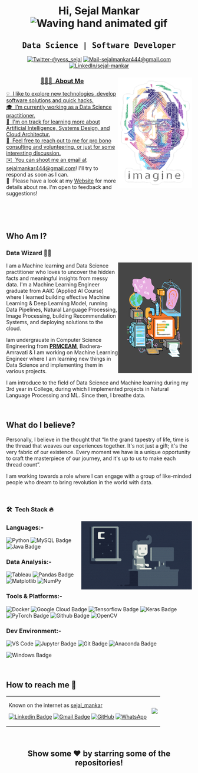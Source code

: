<div align="center">
  <h1>Hi, Sejal Mankar <img src="https://raw.githubusercontent.com/nixin72/nixin72/master/wave.gif" 
         alt="Waving hand animated gif"
         height="45"
         width="45" />
  <h2 align='center'> <samp>Data Science | Software Developer </samp></h2>
</div>

<p align="center">
<a href="https://twitter.com/yess_sejal" target="_blank"><img src="https://img.shields.io/badge/Twitter-1ca0f1?style=flat-square&labelColor=1ca0f1&logo=twitter&logoColor=white" alt="Twitter-@yess_sejal"></a>
<a href="mailto:sejalmankar444@gmail.com" target="_blank"><img src="https://img.shields.io/badge/Mail_Me-c14438?style=flat-square&logo=Gmail&logoColor=white" alt="Mail-sejalmankar444@gmail.com"/>
<a align="center" href="https://www.linkedin.com/in/sejal-mankar-270664226/" target="_blank"><img src="https://img.shields.io/badge/LinkedIn-%230077B5.svg?&style=flat-square&logo=linkedin&logoColor=white" alt="LinkedIn/sejal-mankar"/>

<!-- <a href="https://paypal.me/udaylunawat" target="_blank"><img src="https://img.shields.io/badge/Paypal-00457C?style=flat-square&labelColor=000000&logo=PayPal" alt="https://paypal.me/udaylunawat"></a>
<a href="https://open.spotify.com/playlist/69Ez7Nck73tXmrbGSVXdJ6" target="_blank"><img src="https://img.shields.io/badge/Spotify-%231ED760.svg?&style=flat-square&logo=spotify&logoColor=white" alt="Spotify"></a>
<a href="https://medium.com/@udaylunawat" target="_blank"><img src="https://img.shields.io/badge/Medium-03a57a?style=flat-square&labelColor=000000&logo=Medium" alt="Medium/@udaylunawat"></a> -->

</p>

<img src="https://github.com/udaylunawat/udaylunawat/blob/master/img/lennon_word.png" height="300" width="200" align="right"/>
	
### 👨🏻‍💻 &nbsp;About Me

💡 &nbsp;I like to explore new technologies ,develop software solutions and quick hacks.\
🎓 &nbsp;I’m currently working as a Data Science practitioner.\
🌱 &nbsp;I'm on track for learning more about Artificial Intelligence, Systems Design, and Cloud Architectur.\
💬 &nbsp;Feel free to reach out to me for pro bono consulting and volunteering, or just for some interesting discussion.\
✉️ &nbsp;You can shoot me an email at sejalmankar444@gmail.com! I'll try to respond as soon as I can.\
📄 &nbsp;Please have a look at my [Website](https://www.linkedin.com/in/sejal-mankar-270664226/) for more details about me. I'm open to feedback and suggestions!

</br>
</br>
</br>

## Who Am I?

### Data Wizard 🧙‍♂️

<img alt="Coder GIF" src="https://github.com/udaylunawat/udaylunawat/blob/master/img/giphy.gif" height="300" width="200" align="right"/>

I am a Machine learning and Data Science practitioner who loves to uncover the hidden facts and meaningful insights from messy data. I'm a Machine Learning Engineer graduate from AAIC (Applied AI Course) where I learned building effective Machine Learning & Deep Learning Model, running Data Pipelines, Natural Language Processing, Image Processing, building Recommendation Systems, and deploying solutions to the cloud.

Iam undergrauate in Computer Science Engineering from <a href="https://prmceam.ac.in/" target="_blank">**PRMCEAM**</a>, Badnera-Amravati &  I am working on Machine Learning Engineer where I am learning new things in Data Science and implementing them in various projects.

I am introduce to the field of Data Science and Machine learning during my 3rd year in College, during which I implemented projects in Natural Language Processing and ML. Since then, I breathe data.



<br>

## What do I believe?

Personally, I believe in the thought that “In the grand tapestry of life, time is the thread that weaves our experiences together. It's not just a gift; it's the very fabric of our existence. Every moment we have is a unique opportunity to craft the masterpiece of our journey, and it's up to us to make each thread count”. 

I am working towards a role where I can engage with a group of like-minded people who dream to bring revolution in the world with data.

<br>

### 🛠 &nbsp;Tech Stack 🔥

<img alt="Night Coding" src="https://raw.githubusercontent.com/AVS1508/AVS1508/master/assets/Night-Coding.gif" width="300" align="right"/>

### Languages:-
![Python](https://img.shields.io/badge/-Python-000000?style=flat-square&logo=Python)
![MySQL Badge](https://img.shields.io/badge/-MySQL-000000?style=flat-square&logo=mysql&logoColor=white)
![Java Badge](https://img.shields.io/badge/-Java-000000?style=flat-square&logo=Java&logoColor=white)
### Data Analysis:-
![Tableau](https://img.shields.io/badge/-Tableau-000000?style=flat-square&logo=Tableau)
![Pandas Badge](https://img.shields.io/badge/Pandas-000000?logo=pandas&style=flat-square&logoColor=white)
![Matplotlib](https://img.shields.io/badge/-Matplotlib-000000?style=flat&logo=python)
![NumPy](https://img.shields.io/badge/-NumPy-000000?style=flat-square&logo=numpy&logoColor=white)


### Tools & Platforms:- 
![Docker](https://img.shields.io/badge/-Docker-000000?style=flat-square&logo=docker)
![Google Cloud Badge](https://img.shields.io/badge/-Google_Cloud_Platform-000000?style=flat-square&logo=google-cloud&logoColor=white)
![Tensorflow Badge](https://img.shields.io/badge/Tensorflow-000000?logo=tensorflow&style=flat-square)
![Keras Badge](https://img.shields.io/badge/Keras-000000?logo=keras&style=flat-square)
![PyTorch Badge](https://img.shields.io/badge/PyTorch-000000?logo=pytorch&style=flat-square)
![Github Badge](https://img.shields.io/badge/-Github-000000?style=flat-square&logo=github&logoColor=white)
![OpenCV](https://img.shields.io/badge/-OpenCV-000000?style=flat&logo=C%2B%2B&)

### Dev Environment:-

![VS Code](http://img.shields.io/badge/-VS%20Code-000000?style=flat-square&logo=visual-studio-code)
![Jupyter Badge](https://img.shields.io/badge/-Jupyter-000000?style=flat-square&logo=jupyter&logoColor=white)
![Git Badge](https://img.shields.io/badge/-Git-000000?style=flat-square&logo=git&logoColor=white)
![Anaconda Badge](https://img.shields.io/badge/-Anaconda-000000?style=flat-square&logo=anaconda&logoColor=white)

![Windows Badge](https://img.shields.io/badge/Windows-000000?style=flat-square&logo=windows&logoColor=white)

<!--**Languages:** Python, SQL, Java.

**Libraries & Tools:** Google Cloud Platform, TensorFlow,  
Keras, PyTorch, Streamlit, NumPy, Pandas, Scikit-Learn, Tableau,  
Matplotlib, NLTK, Plotly.

**Data Analysis:** Exploratory Data Analysis, Natural Language Processing,  
Computer Vision, Model Development. 
Data Visualization, Tableau, Pipeline.

**Development Environment:** Windows, Jupyter Notebook, Visual Studio Code.-->

</p>

<br>


## How to reach me 📱

<table>
  <tr>
    <td>
      
Known on the internet as [sejal_mankar](https://www.google.com/search?q=sejal_mankar)

[![Linkedin Badge](https://img.shields.io/badge/-LinkedIn-blue?style=flat-square&logo=Linkedin&logoColor=white&link=https://www.linkedin.com/in/sejal_mankar)](https://www.linkedin.com/in/sejal-mankar-270664226/)
[![Gmail Badge](https://img.shields.io/badge/-Gmail-c14438?style=flat-square&logo=Gmail&logoColor=white&link=mailto:yashrajjain726@gmail.com)](mailto:sejalmankar444@gmail.com)
[![GitHub](https://img.shields.io/badge/-GitHub-181717?style=flat-square&logo=github&logoColor=white&link=https://github.com/yashrajjain726)](https://github.com/sejalmankar1012)
[![WhatsApp](https://img.shields.io/badge/-WhatsApp-181717?style=flat-square&logo=whatsapp&logoColor=white&link=https://wa.me/9370124045)](https://wa.me/9370124045)

<!-- [<img src="https://img.icons8.com/windows/64/000000/medium-logo.png"/>](https://medium.com/@udaylunawat) -->

 </td>   
     <td>
     <img align='right' src="https://github-readme-stats.vercel.app/api?username=sejalmankar1012&show_icons=true&hide=&hide_border=true&theme=tokyonight">
     </td>
   </tr>
</table>

<br>



<div align="center">
<h2> Show some ❤️ by starring some of the repositories! </h2>
</div>


